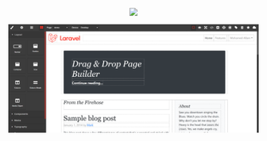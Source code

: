 <p align="center"><img src="./laravel-grapes-logo.png" width="300"></p>
<p align="left"><img src="./screenshots/screenshot_01.png"></p>
